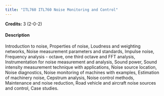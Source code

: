 ```yaml
---
title: "ITL760 ITL760 Noise Monitoring and Control"
---
```

**Credits:** 3 (2-0-2)

#### Description
Introduction to noise, Properties of noise, Loudness and weighting networks, Noise measurement parameters and standards, Impulse noise, Frequency analysis - octave, one third octave and FFT analysis, Instrumentation for noise measurement and analysis, Sound power, Sound intensity measurement technique with applications, Noise source location, Noise diagnostics, Noise monitoring of machines with examples, Estimation of machinery noise, Cepstrum analysis, Noise control methods, Maintenance and noise reduction, Road vehicle and aircraft noise sources and control, Case studies.